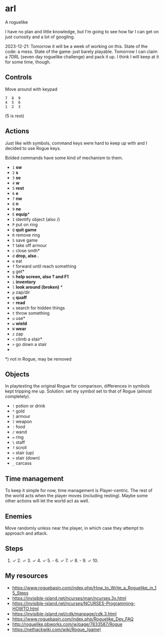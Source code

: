 # arl
A roguelike

I have no plan and little knowledge, but I'm going to see how far I can get on just curiosity and a lot of googling.

2023-12-21: Tomorrow it will be a week of working on this. State of the code: a mess. State of the game: just barely playable. Tomorrow I can claim a 7DRL (seven day roguelike challenge) and pack it up. I think I will keep at it for some time, though.

## Controls
Move around with keypad
```
7  8  9
4  5  6
1  2  3
```
(5 is rest)

## Actions
Just like with symbols, command keys were hard to keep up with and I decided to use Rogue keys.

Bolded commands have some kind of mechanism to them.

- `1` **sw**
- `2` **s**
- `3` **se**
- `4` **w**
- `5` **rest**
- `6` **e**
- `7` **nw**
- `8` **n**
- `9` **ne**
- `E` **equip***
- `I` identify object (also /)
- `P` put on ring
- `Q` **quit game**
- `R` remove ring
- `S` save game
- `T` take off armour
- `c` close smth*
- `d` **drop, also .**
- `e` eat
- `f` forward until reach something
- `g` get*
- `h` **help screen, also ? and F1**
- `i` **inventory**
- `l` **look around (broken)** *
- `p` zap/dir
- `q` **quaff**
- `r` **read**
- `s` search for hidden things
- `t` throw something
- `u` use*
- `w` **wield**
- `W` **wear**
- `z` zap
- `<` climb a stair*
- `>` go down a stair
- 
*) not in Rogue, may be removed


## Objects
In playtesting the original Rogue for comparison, differences in symbols kept tripping me up. Solution: set my symbol set to that of Rogue (almost completely).
- `!` potion or drink
- `*` gold
- `]` armour
- `)` weapon
- `:` food
- `/` wand
- `=` ring
- `\` staff
- `?` scroll
- `<` stair (up)
- `>` stair (down)
- `_` carcass

## Time management
To keep it simple for now, time management is Player-centric. The rest of the world acts when the player moves (including resting). Maybe some other actions will let the world act as well.

## Enemies
Move randomly unless near the player, in which case they attempt to approach and attack.

## Steps

1. ✓ 2. ✓ 3. ✓ 4. ✓ 5. - 6. ✓ 7. ✓ 8. - 9. ✓ 10. 
## My resources

- https://www.roguebasin.com/index.php/How_to_Write_a_Roguelike_in_15_Steps
- https://invisible-island.net/ncurses/man/ncurses.3x.html
- https://invisible-island.net/ncurses/NCURSES-Programming-HOWTO.html
- https://invisible-island.net/cdk/manpage/cdk.3.html
- https://www.roguebasin.com/index.php/Roguelike_Dev_FAQ
- http://roguelike.pbworks.com/w/page/7833587/Rogue
- https://nethackwiki.com/wiki/Rogue_(game)
